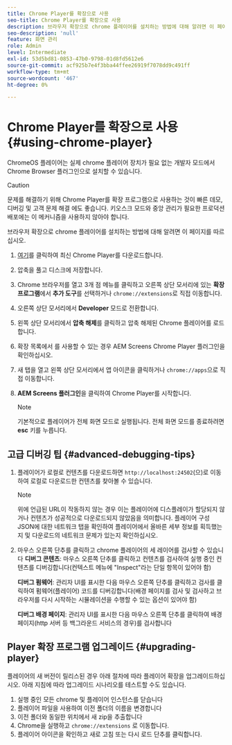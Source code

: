 ```yaml
---
title: Chrome Player를 확장으로 사용
seo-title: Chrome Player를 확장으로 사용
description: 브라우저 확장으로 chrome 플레이어를 설치하는 방법에 대해 알려면 이 페이지를 따르십시오.
seo-description: 'null'
feature: 화면 관리
role: Admin
level: Intermediate
exl-id: 53d5bd81-0853-47b0-9798-01d8fd5612e6
source-git-commit: acf925b7e4f3bba44ffee26919f7078dd9c491ff
workflow-type: tm+mt
source-wordcount: '467'
ht-degree: 0%

---
```


# Chrome Player를 확장으로 사용 {#using-chrome-player}

ChromeOS 플레이어는 실제 chrome 플레이어 장치가 필요 없는 개발자 모드에서 Chrome Browser 플러그인으로 설치할 수 있습니다.

>[!CAUTION]
>
> 문제를 해결하기 위해 Chrome Player를 확장 프로그램으로 사용하는 것이 빠른 데모, 디버깅 및 고객 문제 해결 에도 좋습니다. 키오스크 모드와 중앙 관리가 필요한 프로덕션 배포에는 이 메커니즘을 사용하지 않아야 합니다.

브라우저 확장으로 chrome 플레이어를 설치하는 방법에 대해 알려면 이 페이지를 따르십시오.

1. [여기](https://download.macromedia.com/screens/)를 클릭하여 최신 Chrome Player를 다운로드합니다.

1. 압축을 풀고 디스크에 저장합니다.

1. Chrome 브라우저를 열고 3개 점 메뉴를 클릭하고 오른쪽 상단 모서리에 있는 **확장 프로그램**&#x200B;에서 **추가 도구**&#x200B;를 선택하거나 `chrome://extensions`로 직접 이동합니다.

1. 오른쪽 상단 모서리에서 **Developer** 모드로 전환합니다.

1. 왼쪽 상단 모서리에서 **압축 해제**&#x200B;를 클릭하고 압축 해제된 Chrome 플레이어를 로드합니다.

1. 확장 목록에서 를 사용할 수 있는 경우 AEM Screens Chrome Player 플러그인을 확인하십시오.

1. 새 탭을 열고 왼쪽 상단 모서리에서 앱 아이콘을 클릭하거나 `chrome://apps`으로 직접 이동합니다.

1. **AEM Screens 플러그인**&#x200B;을 클릭하여 Chrome Player를 시작합니다.
   >[!NOTE]
   >
   > 기본적으로 플레이어가 전체 화면 모드로 실행됩니다. 전체 화면 모드를 종료하려면 **esc** 키를 누릅니다.


## 고급 디버깅 팁 {#advanced-debugging-tips}

1. 플레이어가 로컬로 컨텐츠를 다운로드하면 `http://localhost:24502`(으)로 이동하여 로컬로 다운로드한 컨텐츠를 찾아볼 수 있습니다.

   >[!NOTE]
   >
   > 위에 언급된 URL이 작동하지 않는 경우 이는 플레이어에 디스플레이가 할당되지 않거나 컨텐츠가 성공적으로 다운로드되지 않았음을 의미합니다. 플레이어 구성 JSON에 대한 네트워크 탭을 확인하여 플레이어에서 올바른 세부 정보를 획득했는지 및 다운로드의 네트워크 문제가 있는지 확인하십시오.

1. 마우스 오른쪽 단추를 클릭하고 chrome 플레이어의 세 레이어를 검사할 수 있습니다
   **디버그 콘텐츠**: 마우스 오른쪽 단추를 클릭하고 컨텐츠를 검사하여 실행 중인 컨텐츠를 디버깅합니다(컨텍스트 메뉴에 &quot;Inspect&quot;라는 단일 항목이 있어야 함)

   **디버그 펌웨어**: 관리자 UI를 표시한 다음 마우스 오른쪽 단추를 클릭하고 검사를 클릭하여 펌웨어(플레이어) 코드를 디버깅합니다(배경 페이지를 검사 및 검사하고 브라우저를 다시 시작하는 시뮬레이션을 수행할 수 있는 옵션이 있어야 함)

   **디버그 배경 페이지**: 관리자 UI를 표시한 다음 마우스 오른쪽 단추를 클릭하여 배경 페이지(http 서버 등 백그라운드 서비스의 경우)를 검사합니다

## Player 확장 프로그램 업그레이드 {#upgrading-player}

플레이어의 새 버전이 릴리스된 경우 아래 절차에 따라 플레이어 확장을 업그레이드하십시오. 아래 지침에 따라 업그레이드 시나리오를 테스트할 수도 있습니다.

1. 실행 중인 모든 chrome 및 플레이어 인스턴스를 닫습니다
1. 플레이어 파일을 사용하여 이전 폴더의 이름을 변경합니다
1. 이전 폴더와 동일한 위치에서 새 zip을 추출합니다
1. Chrome을 실행하고 `chrome://extensions` 로 이동합니다.
1. 플레이어 아이콘을 확인하고 새로 고침 또는 다시 로드 단추를 클릭합니다.
